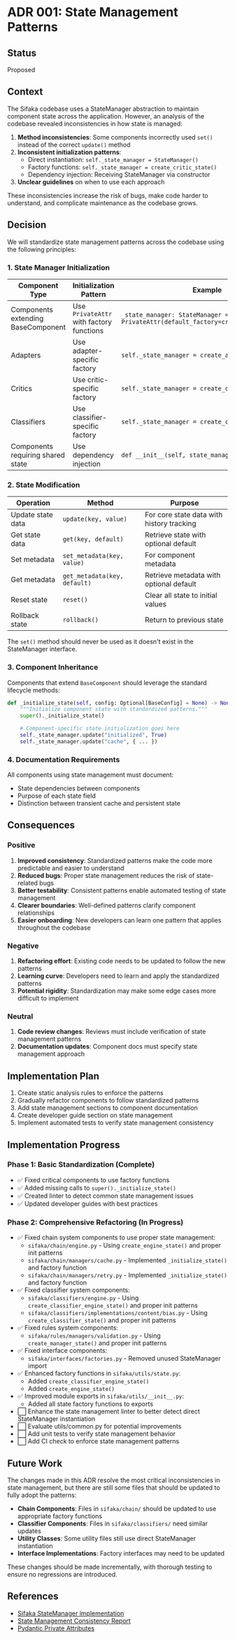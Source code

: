 # ADR 001: State Management Patterns

## Status

Proposed

## Context

The Sifaka codebase uses a StateManager abstraction to maintain component state across the application. However, an analysis of the codebase revealed inconsistencies in how state is managed:

1. **Method inconsistencies**: Some components incorrectly used `set()` instead of the correct `update()` method
2. **Inconsistent initialization patterns**:
   - Direct instantiation: `self._state_manager = StateManager()`
   - Factory functions: `self._state_manager = create_critic_state()`
   - Dependency injection: Receiving StateManager via constructor
3. **Unclear guidelines** on when to use each approach

These inconsistencies increase the risk of bugs, make code harder to understand, and complicate maintenance as the codebase grows.

## Decision

We will standardize state management patterns across the codebase using the following principles:

### 1. State Manager Initialization

| Component Type | Initialization Pattern | Example |
|----------------|------------------------|---------|
| Components extending BaseComponent | Use `PrivateAttr` with factory functions | `_state_manager: StateManager = PrivateAttr(default_factory=create_critic_state)` |
| Adapters | Use adapter-specific factory | `self._state_manager = create_adapter_state()` |
| Critics | Use critic-specific factory | `self._state_manager = create_critic_state()` |
| Classifiers | Use classifier-specific factory | `self._state_manager = create_classifier_state()` |
| Components requiring shared state | Use dependency injection | `def __init__(self, state_manager: StateManager)` |

### 2. State Modification

| Operation | Method | Purpose |
|-----------|--------|---------|
| Update state data | `update(key, value)` | For core state data with history tracking |
| Get state data | `get(key, default)` | Retrieve state with optional default |
| Set metadata | `set_metadata(key, value)` | For component metadata |
| Get metadata | `get_metadata(key, default)` | Retrieve metadata with optional default |
| Reset state | `reset()` | Clear all state to initial values |
| Rollback state | `rollback()` | Return to previous state |

The `set()` method should never be used as it doesn't exist in the StateManager interface.

### 3. Component Inheritance

Components that extend `BaseComponent` should leverage the standard lifecycle methods:

```python
def _initialize_state(self, config: Optional[BaseConfig] = None) -> None:
    """Initialize component state with standardized patterns."""
    super()._initialize_state()

    # Component-specific state initialization goes here
    self._state_manager.update("initialized", True)
    self._state_manager.update("cache", { ... })
```

### 4. Documentation Requirements

All components using state management must document:
- State dependencies between components
- Purpose of each state field
- Distinction between transient cache and persistent state

## Consequences

### Positive

1. **Improved consistency**: Standardized patterns make the code more predictable and easier to understand
2. **Reduced bugs**: Proper state management reduces the risk of state-related bugs
3. **Better testability**: Consistent patterns enable automated testing of state management
4. **Clearer boundaries**: Well-defined patterns clarify component relationships
5. **Easier onboarding**: New developers can learn one pattern that applies throughout the codebase

### Negative

1. **Refactoring effort**: Existing code needs to be updated to follow the new patterns
2. **Learning curve**: Developers need to learn and apply the standardized patterns
3. **Potential rigidity**: Standardization may make some edge cases more difficult to implement

### Neutral

1. **Code review changes**: Reviews must include verification of state management patterns
2. **Documentation updates**: Component docs must specify state management approach

## Implementation Plan

1. Create static analysis rules to enforce the patterns
2. Gradually refactor components to follow standardized patterns
3. Add state management sections to component documentation
4. Create developer guide section on state management
5. Implement automated tests to verify state management consistency

## Implementation Progress

### Phase 1: Basic Standardization (Complete)

- ✅ Fixed critical components to use factory functions
- ✅ Added missing calls to `super()._initialize_state()`
- ✅ Created linter to detect common state management issues
- ✅ Updated developer guides with best practices

### Phase 2: Comprehensive Refactoring (In Progress)

- ✅ Fixed chain system components to use proper state management:
  - `sifaka/chain/engine.py` - Using `create_engine_state()` and proper init patterns
  - `sifaka/chain/managers/cache.py` - Implemented `_initialize_state()` and factory function
  - `sifaka/chain/managers/retry.py` - Implemented `_initialize_state()` and factory function
- ✅ Fixed classifier system components:
  - `sifaka/classifiers/engine.py` - Using `create_classifier_engine_state()` and proper init patterns
  - `sifaka/classifiers/implementations/content/bias.py` - Using `create_classifier_state()` and proper init patterns
- ✅ Fixed rules system components:
  - `sifaka/rules/managers/validation.py` - Using `create_manager_state()` and proper init patterns
- ✅ Fixed interface components:
  - `sifaka/interfaces/factories.py` - Removed unused StateManager import
- ✅ Enhanced factory functions in `sifaka/utils/state.py`:
  - Added `create_classifier_engine_state()`
  - Added `create_engine_state()`
- ✅ Improved module exports in `sifaka/utils/__init__.py`:
  - Added all state factory functions to exports
- ⬜ Enhance the state management linter to better detect direct StateManager instantiation
- ⬜ Evaluate utils/common.py for potential improvements
- ⬜ Add unit tests to verify state management behavior
- ⬜ Add CI check to enforce state management patterns

## Future Work

The changes made in this ADR resolve the most critical inconsistencies in state management, but there are still some files that should be updated to fully adopt the patterns:

- **Chain Components**: Files in `sifaka/chain/` should be updated to use appropriate factory functions
- **Classifier Components**: Files in `sifaka/classifiers/` need similar updates
- **Utility Classes**: Some utility files still use direct StateManager instantiation
- **Interface Implementations**: Factory interfaces may need to be updated

These changes should be made incrementally, with thorough testing to ensure no regressions are introduced.

## References

- [Sifaka StateManager implementation](../sifaka/utils/state.py)
- [State Management Consistency Report](../CON.md)
- [Pydantic Private Attributes](https://docs.pydantic.dev/latest/usage/models/#private-model-attributes)